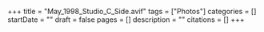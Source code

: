 +++
title = "May_1998_Studio_C_Side.avif"
tags = ["Photos"]
categories = []
startDate = ""
draft = false
pages = []
description = ""
citations = []
+++
